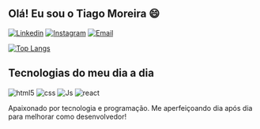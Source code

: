 ## Olá! Eu sou o Tiago Moreira 😄

[![Linkedin](https://img.shields.io/badge/LinkedIn-0077B5?style=for-the-badge&logo=linkedin&logoColor=white)](https://www.linkedin.com/in/tiago-moreira-544a49207/) [![Instagram](https://img.shields.io/badge/Instagram-E4405F?style=for-the-badge&logo=instagram&logoColor=white)](https://www.instagram.com/edu.tiago_/)
[![Email](https://img.shields.io/badge/Email-D14836?style=for-the-badge&logo=gmail&logoColor=white)](mailto:tiagomoreiraeduardo@gmail.com)

[![Top Langs](https://github-readme-stats.vercel.app/api/top-langs/?username=tiago-edu&layout=compact)](mailto:tiagomoreiraeduardo@gmail.com)


## Tecnologias do meu dia a dia
<div style="display: inline-block"><img align="center" alt="html5" src="https://img.shields.io/badge/HTML5-E34F26?style=for-the-badge&logo=html5&logoColor=white"> <img align="center" alt="css" src="https://img.shields.io/badge/CSS3-1572B6?style=for-the-badge&logo=css3&logoColor=white">
<img align="center" alt="Js" src="https://img.shields.io/badge/JavaScript-F7DF1E?style=for-the-badge&logo=javascript&logoColor=black"> <img align="center" alt="react" src="https://img.shields.io/badge/React-20232A?style=for-the-badge&logo=react&logoColor=61DAFB">
</div><br/>

Apaixonado por tecnologia e programação. Me aperfeiçoando dia após dia para melhorar como desenvolvedor!



